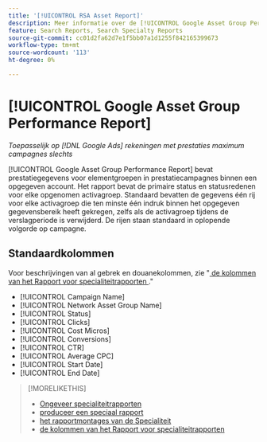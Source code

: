 ```yaml
---
title: '[!UICONTROL RSA Asset Report]'
description: Meer informatie over de [!UICONTROL Google Asset Group Performance Report] .
feature: Search Reports, Search Specialty Reports
source-git-commit: cc01d2fa62d7e1f5bb07a1d1255f842165399673
workflow-type: tm+mt
source-wordcount: '113'
ht-degree: 0%

---
```


# [!UICONTROL Google Asset Group Performance Report]

*Toepasselijk op [!DNL Google Ads] rekeningen met prestaties maximum campagnes slechts*

[!UICONTROL Google Asset Group Performance Report] bevat prestatiegegevens voor elementgroepen in prestatiecampagnes binnen een opgegeven account. Het rapport bevat de primaire status en statusredenen voor elke opgenomen activagroep. Standaard bevatten de gegevens één rij voor elke activagroep die ten minste één indruk binnen het opgegeven gegevensbereik heeft gekregen, zelfs als de activagroep tijdens de verslagperiode is verwijderd. De rijen staan standaard in oplopende volgorde op campagne.

<!-- We're pulling data directly from GGL and not storing it, so no limitations on our end WRT date range. -->

## Standaardkolommen

Voor beschrijvingen van al gebrek en douanekolommen, zie &quot;[ de kolommen van het Rapport voor specialiteitrapporten ](specialty-report-columns.md).&quot;

* [!UICONTROL Campaign Name]
* [!UICONTROL Network Asset Group Name]
* [!UICONTROL Status]
* [!UICONTROL Clicks]
* [!UICONTROL Cost Micros]
* [!UICONTROL Conversions]
* [!UICONTROL CTR]
* [!UICONTROL Average CPC]
* [!UICONTROL Start Date]
* [!UICONTROL End Date]

>[!MORELIKETHIS]
>
>* [ Ongeveer specialiteitrapporten ](specialty-report-about.md)
>* [ produceer een speciaal rapport ](specialty-report-generate.md)
>* [ het rapportmontages van de Specialiteit ](specialty-report-settings.md)
>* [ de kolommen van het Rapport voor specialiteitrapporten ](specialty-report-columns.md)
